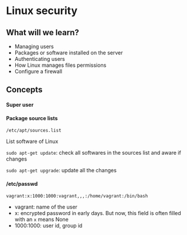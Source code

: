 # Linux security

## What will we learn?
- Managing users
- Packages or software installed on the server
- Authenticating users
- How Linux manages files permissions
- Configure a firewall

## Concepts

#### Super user

#### Package source lists
`/etc/apt/sources.list`

List software of Linux

`sudo apt-get update`: check all softwares in the sources list and aware if changes

`sudo apt-get upgrade`: update all the changes

#### /etc/passwd
`vagrant:x:1000:1000:vagrant,,,:/home/vagrant:/bin/bash`
- vagrant: name of the user
- x: encrypted password in early days. But now, this field is often filled with an `x` means None
- 1000:1000: user id, group id
